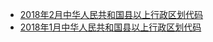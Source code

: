 * [2018年2月中华人民共和国县以上行政区划代码](http://www.mca.gov.cn/article/sj/xzqh/2018/201804-12/201804121005.html)
* [2018年1月中华人民共和国县以上行政区划代码](http://www.mca.gov.cn/article/sj/xzqh/2018/201803/201803191002.html)
